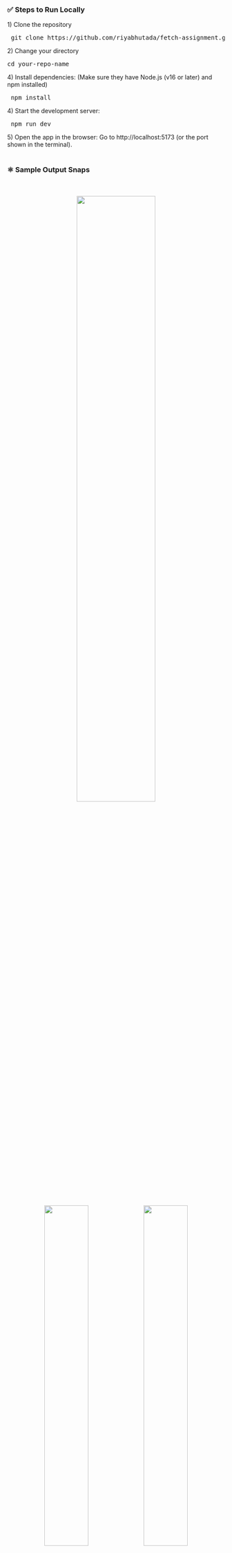 <h3>✅ Steps to Run Locally</h3>
1) Clone the repository
<pre> git clone https://github.com/riyabhutada/fetch-assignment.git </pre>
2) Change your directory
<pre>cd your-repo-name </pre>
4) Install dependencies: (Make sure they have Node.js (v16 or later) and npm installed)
<pre> npm install </pre>
4) Start the development server:
<pre> npm run dev </pre>
5) Open the app in the browser:
Go to http://localhost:5173 (or the port shown in the terminal).
<br/>
<br/>
<h3>⚛️ Sample Output Snaps</h3>
<br/>
<br/>
<div align="center">
  <img width="60%" src="https://github.com/user-attachments/assets/bc983aa4-1645-4401-8c35-16a7cc1ca798" />
  <img width="45%" src="https://github.com/user-attachments/assets/08edf002-ac7c-4f91-b36b-25cfe2b3eff8" />
  <img width="45%" src="https://github.com/user-attachments/assets/8f17df95-8622-492d-9cd5-b713cf9861ef" />
  <img width="45%" src="https://github.com/user-attachments/assets/81704f2c-a7d0-41fb-8571-f1a1a41bcc0e" />
  <img width="45%" src="https://github.com/user-attachments/assets/b7894c5a-e33c-47f1-abaa-18d22a53f1dd" />
</div>
<br/>




